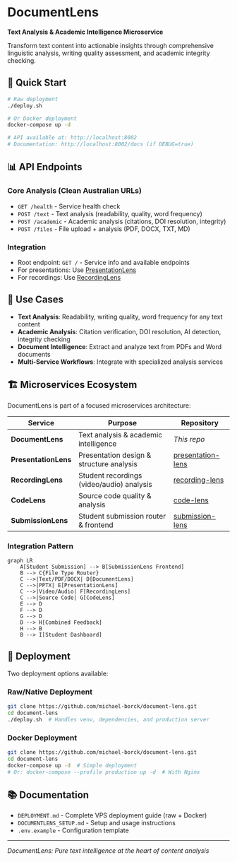 # DocumentLens

**Text Analysis & Academic Intelligence Microservice**

Transform text content into actionable insights through comprehensive linguistic analysis, writing quality assessment, and academic integrity checking.

## 🚀 Quick Start

```bash
# Raw deployment
./deploy.sh

# Or Docker deployment
docker-compose up -d

# API available at: http://localhost:8002
# Documentation: http://localhost:8002/docs (if DEBUG=true)
```

## 📊 API Endpoints

### Core Analysis (Clean Australian URLs)
- `GET /health` - Service health check
- `POST /text` - Text analysis (readability, quality, word frequency)
- `POST /academic` - Academic analysis (citations, DOI resolution, integrity)
- `POST /files` - File upload + analysis (PDF, DOCX, TXT, MD)

### Integration
- Root endpoint: `GET /` - Service info and available endpoints
- For presentations: Use [PresentationLens](https://github.com/michael-borck/presentation-lens)
- For recordings: Use [RecordingLens](https://github.com/michael-borck/recording-lens)

## 🎯 Use Cases

- **Text Analysis**: Readability, writing quality, word frequency for any text content
- **Academic Analysis**: Citation verification, DOI resolution, AI detection, integrity checking
- **Document Intelligence**: Extract and analyze text from PDFs and Word documents
- **Multi-Service Workflows**: Integrate with specialized analysis services

## 🏗️ Microservices Ecosystem

DocumentLens is part of a focused microservices architecture:

| Service | Purpose | Repository |
|---------|---------|------------|
| **DocumentLens** | Text analysis & academic intelligence | *This repo* |
| **PresentationLens** | Presentation design & structure analysis | [presentation-lens](https://github.com/michael-borck/presentation-lens) |
| **RecordingLens** | Student recordings (video/audio) analysis | [recording-lens](https://github.com/michael-borck/recording-lens) |
| **CodeLens** | Source code quality & analysis | [code-lens](https://github.com/michael-borck/code-lens) |
| **SubmissionLens** | Student submission router & frontend | [submission-lens](https://github.com/michael-borck/submission-lens) |

### Integration Pattern
```mermaid
graph LR
    A[Student Submission] --> B[SubmissionLens Frontend]
    B --> C{File Type Router}
    C -->|Text/PDF/DOCX| D[DocumentLens]
    C -->|PPTX| E[PresentationLens]
    C -->|Video/Audio| F[RecordingLens]
    C -->|Source Code| G[CodeLens]
    E --> D
    F --> D
    G --> D
    D --> H[Combined Feedback]
    H --> B
    B --> I[Student Dashboard]
```

## 🚀 Deployment

Two deployment options available:

### Raw/Native Deployment
```bash
git clone https://github.com/michael-borck/document-lens.git
cd document-lens
./deploy.sh  # Handles venv, dependencies, and production server
```

### Docker Deployment
```bash
git clone https://github.com/michael-borck/document-lens.git
cd document-lens
docker-compose up -d  # Simple deployment
# Or: docker-compose --profile production up -d  # With Nginx
```

## 📚 Documentation

- `DEPLOYMENT.md` - Complete VPS deployment guide (raw + Docker)
- `DOCUMENTLENS_SETUP.md` - Setup and usage instructions
- `.env.example` - Configuration template

---

*DocumentLens: Pure text intelligence at the heart of content analysis*

